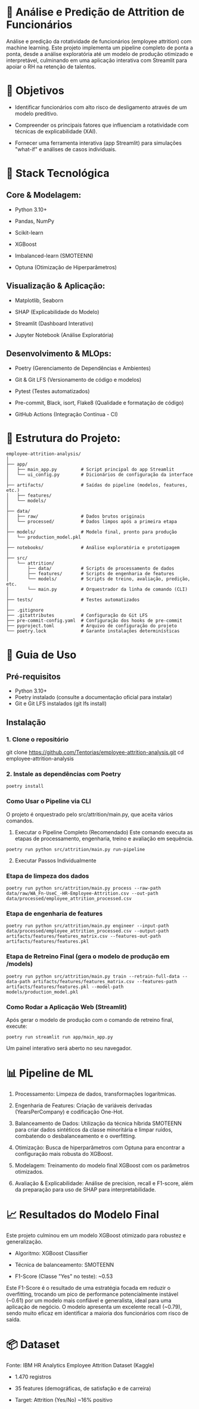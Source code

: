 # 🧠 Análise e Predição de Attrition de Funcionários
Análise e predição da rotatividade de funcionários (employee attrition) com machine learning. Este projeto implementa um pipeline completo de ponta a ponta, desde a análise exploratória até um modelo de produção otimizado e interpretável, culminando em uma aplicação interativa com Streamlit para apoiar o RH na retenção de talentos.

# 🎯 Objetivos
- Identificar funcionários com alto risco de desligamento através de um modelo preditivo.

- Compreender os principais fatores que influenciam a rotatividade com técnicas de explicabilidade (XAI).

- Fornecer uma ferramenta interativa (app Streamlit) para simulações "what-if" e análises de casos individuais.

# 🧰 Stack Tecnológica

## Core & Modelagem:

- Python 3.10+

- Pandas, NumPy

- Scikit-learn

- XGBoost

- Imbalanced-learn (SMOTEENN)

- Optuna (Otimização de Hiperparâmetros)

## Visualização & Aplicação:

- Matplotlib, Seaborn

- SHAP (Explicabilidade do Modelo)

- Streamlit (Dashboard Interativo)

- Jupyter Notebook (Análise Exploratória)

##  Desenvolvimento & MLOps:

- Poetry (Gerenciamento de Dependências e Ambientes)

- Git & Git LFS (Versionamento de código e modelos)

- Pytest (Testes automatizados)

- Pre-commit, Black, isort, Flake8 (Qualidade e formatação de código)

- GitHub Actions (Integração Contínua - CI)

# 📁 Estrutura do Projeto:
```
employee-attrition-analysis/
│
├── app/
│   ├── main_app.py         # Script principal do app Streamlit
│   └── ui_config.py        # Dicionários de configuração da interface
│
├── artifacts/              # Saídas do pipeline (modelos, features, etc.)
│   ├── features/
│   └── models/
│
├── data/
│   ├── raw/                # Dados brutos originais
│   └── processed/          # Dados limpos após a primeira etapa
│
├── models/                 # Modelo final, pronto para produção
│   └── production_model.pkl
│
├── notebooks/              # Análise exploratória e prototipagem
│
├── src/
│   └── attrition/
│       ├── data/           # Scripts de processamento de dados
│       ├── features/       # Scripts de engenharia de features
│       └── models/         # Scripts de treino, avaliação, predição, etc.
│       └── main.py         # Orquestrador da linha de comando (CLI)
│
├── tests/                  # Testes automatizados
│
├── .gitignore
├── .gitattributes          # Configuração do Git LFS
├── pre-commit-config.yaml  # Configuração dos hooks de pre-commit
├── pyproject.toml          # Arquivo de configuração do projeto 
└── poetry.lock             # Garante instalações determinísticas
```

# 🚀 Guia de Uso

## Pré-requisitos
- Python 3.10+
- Poetry instalado (consulte a documentação oficial para instalar)
- Git e Git LFS instalados (git lfs install)

## Instalação
### 1. Clone o repositório
git clone https://github.com/Tentorias/employee-attrition-analysis.git
cd employee-attrition-analysis

### 2. Instale as dependências com Poetry
```
poetry install
```

### Como Usar o Pipeline via CLI
O projeto é orquestrado pelo src/attrition/main.py, que aceita vários comandos.

1. Executar o Pipeline Completo (Recomendado)
Este comando executa as etapas de processamento, engenharia, treino e avaliação em sequência.
```
poetry run python src/attrition/main.py run-pipeline
```
2. Executar Passos Individualmente

### Etapa de limpeza dos dados
```
poetry run python src/attrition/main.py process --raw-path data/raw/WA_Fn-UseC_-HR-Employee-Attrition.csv --out-path data/processed/employee_attrition_processed.csv
```

### Etapa de engenharia de features
```
poetry run python src/attrition/main.py engineer --input-path data/processed/employee_attrition_processed.csv --output-path artifacts/features/features_matrix.csv --features-out-path artifacts/features/features.pkl
```

### Etapa de Retreino Final (gera o modelo de produção em /models)
```
poetry run python src/attrition/main.py train --retrain-full-data --data-path artifacts/features/features_matrix.csv --features-path artifacts/features/features.pkl --model-path models/production_model.pkl
```

### Como Rodar a Aplicação Web (Streamlit)
Após gerar o modelo de produção com o comando de retreino final, execute:
```
poetry run streamlit run app/main_app.py
```
Um painel interativo será aberto no seu navegador.

# 📊 Pipeline de ML
1. Processamento: Limpeza de dados, transformações logarítmicas.

2. Engenharia de Features: Criação de variáveis derivadas (YearsPerCompany) e codificação One-Hot.

3. Balanceamento de Dados: Utilização da técnica híbrida SMOTEENN para criar dados sintéticos da classe minoritária e limpar ruídos, combatendo o desbalanceamento e o overfitting.

4. Otimização: Busca de hiperparâmetros com Optuna para encontrar a configuração mais robusta do XGBoost.

5. Modelagem: Treinamento do modelo final XGBoost com os parâmetros otimizados.

6. Avaliação & Explicabilidade: Análise de precision, recall e F1-score, além da preparação para uso de SHAP para interpretabilidade.

# 📈 Resultados do Modelo Final
Este projeto culminou em um modelo XGBoost otimizado para robustez e generalização.

- Algoritmo: XGBoost Classifier

- Técnica de balanceamento: SMOTEENN

- F1-Score (Classe "Yes" no teste): ~0.53

Este F1-Score é o resultado de uma estratégia focada em reduzir o overfitting, trocando um pico de performance potencialmente instável (~0.61) por um modelo mais confiável e generalista, ideal para uma aplicação de negócio. O modelo apresenta um excelente recall (~0.79), sendo muito eficaz em identificar a maioria dos funcionários com risco de saída.

# 📦 Dataset
Fonte: IBM HR Analytics Employee Attrition Dataset (Kaggle)

- 1.470 registros

- 35 features (demográficas, de satisfação e de carreira)

- Target: Attrition (Yes/No) ~16% positivo
